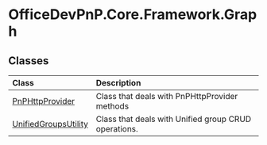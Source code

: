 # OfficeDevPnP.Core.Framework.Graph
## Classes
|**Class**|**Description**|
|:-----|:-----|
|[PnPHttpProvider](OfficeDevPnP.Core.Framework.Graph.PnPHttpProvider.md)|Class that deals with PnPHttpProvider methods|
|[UnifiedGroupsUtility](OfficeDevPnP.Core.Framework.Graph.UnifiedGroupsUtility.md)|Class that deals with Unified group CRUD operations.|
